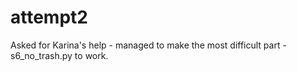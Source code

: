 # attempt2

Asked for Karina's help - managed to make the most difficult part - s6_no_trash.py to work.